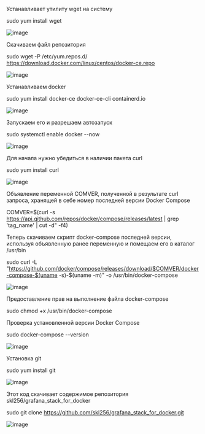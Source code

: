 Устанавливает утилиту wget на систему

sudo yum install wget

![image](https://github.com/user-attachments/assets/51f9847e-b526-402e-9f20-92c86183bff1)


Скачиваем файл репозитория

 sudo wget -P /etc/yum.repos.d/ https://download.docker.com/linux/centos/docker-ce.repo

 ![image](https://github.com/user-attachments/assets/fe8118fd-42c7-4545-adc0-522c5023600a)

 Устанавливаем docker

 sudo yum install docker-ce docker-ce-cli containerd.io

![image](https://github.com/user-attachments/assets/66d5dc91-78a6-4f4a-9bbc-593a78d36dac)

 Запускаем его и разрешаем автозапуск

 sudo systemctl enable docker --now

 ![image](https://github.com/user-attachments/assets/e7bdc86e-a082-4b52-bff3-f6b3f47e2c74)

 Для начала нужно убедиться в наличии пакета curl

 sudo yum install curl

![image](https://github.com/user-attachments/assets/4b450daf-dfdb-4338-ba8c-16167af80c9b)

Объявление переменной COMVER, полученной в результате curl запроса, хранящей в себе номер последней версии Docker Compose

 COMVER=$(curl -s https://api.github.com/repos/docker/compose/releases/latest | grep 'tag_name' | cut -d\" -f4)

 Теперь скачиваем скрипт docker-compose последней версии, используя объявленную ранее переменную и помещаем его в каталог /usr/bin

 sudo curl -L "https://github.com/docker/compose/releases/download/$COMVER/docker-compose-$(uname -s)-$(uname -m)" -o /usr/bin/docker-compose

![image](https://github.com/user-attachments/assets/447cd5c3-5e08-4a59-aa0b-51e957e0182e)

Предоставление прав на выполнение файла docker-compose

 sudo chmod +x /usr/bin/docker-compose
 
Проверка установленной версии Docker Compose

 sudo docker-compose --version

 ![image](https://github.com/user-attachments/assets/3a89b94d-315d-45b9-9c53-929baf1d2267)

 Установка git

 sudo yum install git

 ![image](https://github.com/user-attachments/assets/fa9e224e-d496-4c83-b9a9-7f3334872055)

 Этот код скачивает содержимое репозитория skl256/grafana_stack_for_docker

 sudo git clone https://github.com/skl256/grafana_stack_for_docker.git
 
 ![image](https://github.com/user-attachments/assets/71035d42-b6f4-42d9-b12c-5ff009b468fa)





 

 







 
